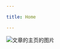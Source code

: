 ```yaml
---

title: Home

---
```

<subhome
    title="Starcloudsea的文章" 
    subtitle="这个有点用，真的（" 
    tagline="真的有用啊！"
    tiptitle="<- 在侧边栏查看更多.">
    <img src="/docs/Shared/Blogs/Articles/ArticlesHome.png" alt="文章的主页的图片" title="光是这些概念就有够晕的啦......🥴" class="subhomeimg"/>
</subhome>